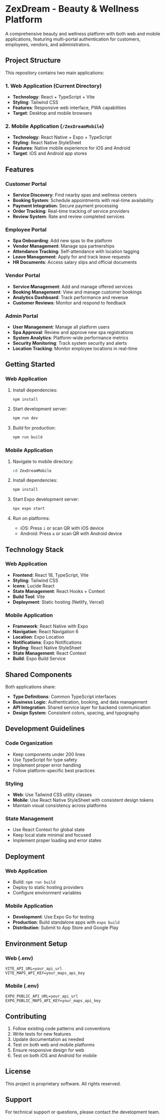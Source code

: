 # ZexDream - Beauty & Wellness Platform

A comprehensive beauty and wellness platform with both web and mobile applications, featuring multi-portal authentication for customers, employees, vendors, and administrators.

## Project Structure

This repository contains two main applications:

### 1. Web Application (Current Directory)
- **Technology**: React + TypeScript + Vite
- **Styling**: Tailwind CSS
- **Features**: Responsive web interface, PWA capabilities
- **Target**: Desktop and mobile browsers

### 2. Mobile Application (`/ZexDreamMobile`)
- **Technology**: React Native + Expo + TypeScript
- **Styling**: React Native StyleSheet
- **Features**: Native mobile experience for iOS and Android
- **Target**: iOS and Android app stores

## Features

### Customer Portal
- **Service Discovery**: Find nearby spas and wellness centers
- **Booking System**: Schedule appointments with real-time availability
- **Payment Integration**: Secure payment processing
- **Order Tracking**: Real-time tracking of service providers
- **Review System**: Rate and review completed services

### Employee Portal
- **Spa Onboarding**: Add new spas to the platform
- **Vendor Management**: Manage spa partnerships
- **Attendance Tracking**: Self-attendance with location tagging
- **Leave Management**: Apply for and track leave requests
- **HR Documents**: Access salary slips and official documents

### Vendor Portal
- **Service Management**: Add and manage offered services
- **Booking Management**: View and manage customer bookings
- **Analytics Dashboard**: Track performance and revenue
- **Customer Reviews**: Monitor and respond to feedback

### Admin Portal
- **User Management**: Manage all platform users
- **Spa Approval**: Review and approve new spa registrations
- **System Analytics**: Platform-wide performance metrics
- **Security Monitoring**: Track system security and alerts
- **Location Tracking**: Monitor employee locations in real-time

## Getting Started

### Web Application

1. Install dependencies:
   ```bash
   npm install
   ```

2. Start development server:
   ```bash
   npm run dev
   ```

3. Build for production:
   ```bash
   npm run build
   ```

### Mobile Application

1. Navigate to mobile directory:
   ```bash
   cd ZexDreamMobile
   ```

2. Install dependencies:
   ```bash
   npm install
   ```

3. Start Expo development server:
   ```bash
   npx expo start
   ```

4. Run on platforms:
   - iOS: Press `i` or scan QR with iOS device
   - Android: Press `a` or scan QR with Android device

## Technology Stack

### Web Application
- **Frontend**: React 18, TypeScript, Vite
- **Styling**: Tailwind CSS
- **Icons**: Lucide React
- **State Management**: React Hooks + Context
- **Build Tool**: Vite
- **Deployment**: Static hosting (Netlify, Vercel)

### Mobile Application
- **Framework**: React Native with Expo
- **Navigation**: React Navigation 6
- **Location**: Expo Location
- **Notifications**: Expo Notifications
- **Styling**: React Native StyleSheet
- **State Management**: React Context
- **Build**: Expo Build Service

## Shared Components

Both applications share:
- **Type Definitions**: Common TypeScript interfaces
- **Business Logic**: Authentication, booking, and data management
- **API Integration**: Shared service layer for backend communication
- **Design System**: Consistent colors, spacing, and typography

## Development Guidelines

### Code Organization
- Keep components under 200 lines
- Use TypeScript for type safety
- Implement proper error handling
- Follow platform-specific best practices

### Styling
- **Web**: Use Tailwind CSS utility classes
- **Mobile**: Use React Native StyleSheet with consistent design tokens
- Maintain visual consistency across platforms

### State Management
- Use React Context for global state
- Keep local state minimal and focused
- Implement proper loading and error states

## Deployment

### Web Application
- Build: `npm run build`
- Deploy to static hosting providers
- Configure environment variables

### Mobile Application
- **Development**: Use Expo Go for testing
- **Production**: Build standalone apps with `expo build`
- **Distribution**: Submit to App Store and Google Play

## Environment Setup

### Web (.env)
```
VITE_API_URL=your_api_url
VITE_MAPS_API_KEY=your_maps_api_key
```

### Mobile (.env)
```
EXPO_PUBLIC_API_URL=your_api_url
EXPO_PUBLIC_MAPS_API_KEY=your_maps_api_key
```

## Contributing

1. Follow existing code patterns and conventions
2. Write tests for new features
3. Update documentation as needed
4. Test on both web and mobile platforms
5. Ensure responsive design for web
6. Test on both iOS and Android for mobile

## License

This project is proprietary software. All rights reserved.

## Support

For technical support or questions, please contact the development team.